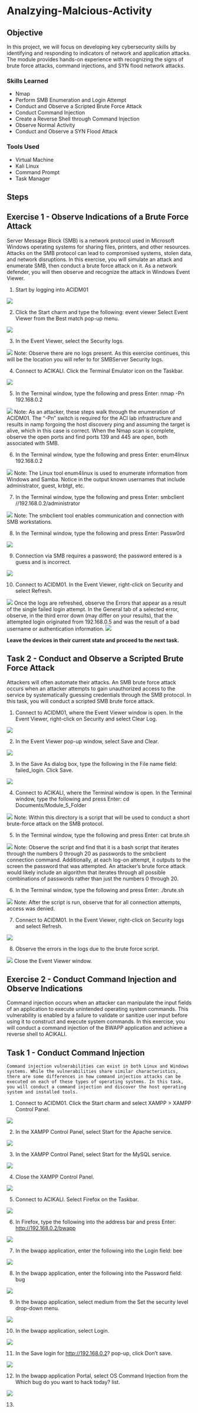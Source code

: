 # Analzying-Malcious-Activity

## Objective

In this project, we will focus on developing key cybersecurity skills by identifying and responding to indicators of network and application attacks. The module provides hands-on experience with recognizing the signs of brute force attacks, command injections, and SYN flood network attacks.

### Skills Learned

- Nmap
- Perform SMB Enumeration and Login Attempt
- Conduct and Observe a Scripted Brute Force Attack
- Conduct Command Injection
- Create a Reverse Shell through Command Injection
- Observe Normal Activity
- Conduct and Observe a SYN Flood Attack
  

### Tools Used

- Virtual Machine
- Kali Linux
- Command Prompt
- Task Manager
  

## Steps

## Exercise 1 - Observe Indications of a Brute Force Attack
Server Message Block (SMB) is a network protocol used in Microsoft Windows operating systems for sharing files, printers, and other resources. Attacks on the SMB protocol can lead to compromised systems, stolen data, and network disruptions.
In this exercise, you will simulate an attack and enumerate SMB, then conduct a brute force attack on it. As a network defender, you will then observe and recognize the attack in Windows Event Viewer.



1. Start by logging into ACIDM01
<img src="https://i.imgur.com/AsmCJBM.png"/>

2. Click the Start charm and type the following: event viewer
Select Event Viewer from the Best match pop-up menu.
<img src="https://i.imgur.com/X6jcMFc.png"/>

3. In the Event Viewer, select the Security logs.
<img src="https://i.imgur.com/9AJjbJ0.png"/>
Note: Observe there are no logs present. As this exercise continues, this will be the location you will refer to for SMBServer Security logs.

4. Connect to ACIKALI. Click the Terminal Emulator icon on the Taskbar.
<img src="https://i.imgur.com/lsCmrKb.png"/>

5. In the Terminal window, type the following and press Enter: nmap -Pn 192.168.0.2
<img src="https://i.imgur.com/zeE33vH.png"/>
Note: As an attacker, these steps walk through the enumeration of ACIDM01.
The “-Pn” switch is required for the ACI lab infrastructure and results in namp forgoing the host discovery ping and assuming the target is alive, which in this case is correct.
When the Nmap scan is complete, observe the open ports and find ports 139 and 445 are open, both associated with SMB.

6. In the Terminal window, type the following and press Enter: enum4linux 192.168.0.2
<img src="https://i.imgur.com/aWdetbo.png"/>
Note: The Linux tool enum4linux is used to enumerate information from Windows and Samba. Notice in the output known usernames that include administrator, guest, krbtgt, etc.

7. In the Terminal window, type the following and press Enter: smbclient //192.168.0.2/administrator
<img src="https://i.imgur.com/CHRICKe.png"/>
Note: The smbclient tool enables communication and connection with SMB workstations.

8. In the Terminal window, type the following and press Enter: Passw0rd
<img src="https://i.imgur.com/kgP8h0e.png"/>

9. Connection via SMB requires a password; the password entered is a guess and is incorrect.
<img src="https://i.imgur.com/YnZ6JVO.png"/>

10. Connect to ACIDM01. In the Event Viewer, right-click on Security and select Refresh.
<img src="https://i.imgur.com/l4K2ROJ.png"/>
Once the logs are refreshed, observe the Errors that appear as a result of the single failed login attempt. In the General tab of a selected error, observe, in the third error down (may differ on your results), that the attempted login originated from 192.168.0.5 and was the result of a bad username or authentication information.
<img src="https://i.imgur.com/eCktrKC.png"/>

**Leave the devices in their current state and proceed to the next task.**

## Task 2 - Conduct and Observe a Scripted Brute Force Attack
Attackers will often automate their attacks. An SMB brute force attack occurs when an attacker attempts to gain unauthorized access to the service by systematically guessing credentials through the SMB protocol.
In this task, you will conduct a scripted SMB brute force attack.

1. Connect to ACIDM01, where the Event Viewer window is open. In the Event Viewer, right-click on Security and select Clear Log.
<img src="https://i.imgur.com/QpmH2Q3.png"/>

2. In the Event Viewer pop-up window, select Save and Clear.
<img src="https://i.imgur.com/kJpChwF.png"/>

3. In the Save As dialog box, type the following in the File name field: failed_login. Click Save.
<img src="https://i.imgur.com/gWyOzAJ.png"/>

4. Connect to ACIKALI, where the Terminal window is open. In the Terminal window, type the following and press Enter:
cd Documents/Module_5_Folder
<img src="https://i.imgur.com/Oz1iril.png"/>
Note: Within this directory is a script that will be used to conduct a short brute-force attack on the SMB protocol.

5. In the Terminal window, type the following and press Enter: cat brute.sh
<img src="https://i.imgur.com/1oXuxKZ.png"/>
Note: Observe the script and find that it is a bash script that iterates through the numbers 0 through 20 as passwords to the smbclient connection command. Additionally, at each log-on attempt, it outputs to the screen the password that was attempted. An attacker’s brute force attack would likely include an algorithm that iterates through all possible combinations of passwords rather than just the numbers 0 through 20.

6. In the Terminal window, type the following and press Enter: ./brute.sh
<img src="https://i.imgur.com/pN86iPa.png"/>
Note: After the script is run, observe that for all connection attempts, access was denied.

7. Connect to ACIDM01. In the Event Viewer, right-click on Security logs and select Refresh.
<img src="https://i.imgur.com/0dGkbl4.png"/>

8. Observe the errors in the logs due to the brute force script.
<img src="https://i.imgur.com/qWyeSO2.png"/>
Close the Event Viewer window.

## Exercise 2 - Conduct Command Injection and Observe Indications
Command injection occurs when an attacker can manipulate the input fields of an application to execute unintended operating system commands. This vulnerability is enabled by a failure to validate or sanitize user input before using it to construct and execute system commands. In this exercise, you will conduct a command injection of the BWAPP application and achieve a reverse shell to ACIKALI.

## 	Task 1 - Conduct Command Injection
	Command injection vulnerabilities can exist in both Linux and Windows systems. While the vulnerabilities share similar characteristics, there are some differences in how command injection attacks can be executed on each of these types of operating systems. In this task, you will conduct a command injection and discover the host operating system and installed tools.

1. Connect to ACIDM01. Click the Start charm and select XAMPP > XAMPP Control Panel.
<img src="https://i.imgur.com/hTjUXIU.png"/>

2. In the XAMPP Control Panel, select Start for the Apache service.
<img src="https://i.imgur.com/20AQvQB.png"/>

3. In the XAMPP Control Panel, select Start for the MySQL service.
<img src="https://i.imgur.com/bC4Xen5.png"/>

4. Close the XAMPP Control Panel.
<img src="https://i.imgur.com/hcDWebS.png"/>

5. Connect to ACIKALI. Select Firefox on the Taskbar.
<img src="https://i.imgur.com/ILDPsXa.png"/>

6. In Firefox, type the following into the address bar and press Enter: http://192.168.0.2/bwapp
<img src="https://i.imgur.com/JNVEwGu.png"/>

7. In the bwapp application, enter the following into the Login field: bee
<img src="https://i.imgur.com/27ZMx6c.png"/>

8. In the bwapp application, enter the following into the Password field: bug
<img src="https://i.imgur.com/kIrUhzO.png"/>

9. In the bwapp application, select medium from the Set the security level drop-down menu.
<img src="https://i.imgur.com/6FwvRNn.png"/>

10. In the bwapp application, select Login.
<img src="https://i.imgur.com/6FwvRNn.png"/>

11. In the Save login for http://192.168.0.2? pop-up, click Don’t save.
<img src="https://i.imgur.com/eMUPW1f.jpeg"/>

12. In the bwapp application Portal, select OS Command Injection from the Which bug do you want to hack today? list.
<img src="https://i.imgur.com/Ql4M8g5.png"/>

13. 






